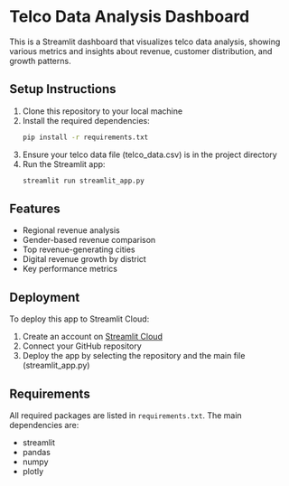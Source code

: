 # Telco Data Analysis Dashboard

This is a Streamlit dashboard that visualizes telco data analysis, showing various metrics and insights about revenue, customer distribution, and growth patterns.

## Setup Instructions

1. Clone this repository to your local machine
2. Install the required dependencies:
   ```bash
   pip install -r requirements.txt
   ```
3. Ensure your telco data file (telco_data.csv) is in the project directory
4. Run the Streamlit app:
   ```bash
   streamlit run streamlit_app.py
   ```

## Features

- Regional revenue analysis
- Gender-based revenue comparison
- Top revenue-generating cities
- Digital revenue growth by district
- Key performance metrics

## Deployment

To deploy this app to Streamlit Cloud:

1. Create an account on [Streamlit Cloud](https://streamlit.io/cloud)
2. Connect your GitHub repository
3. Deploy the app by selecting the repository and the main file (streamlit_app.py)

## Requirements

All required packages are listed in `requirements.txt`. The main dependencies are:
- streamlit
- pandas
- numpy
- plotly